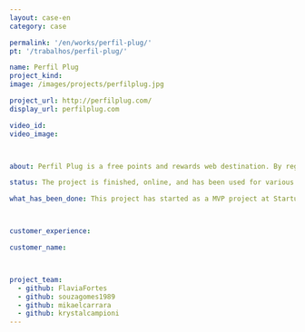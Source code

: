 ```yaml
---
layout: case-en
category: case

permalink: '/en/works/perfil-plug/'
pt: '/trabalhos/perfil-plug/'

name: Perfil Plug
project_kind:
image: /images/projects/perfilplug.jpg

project_url: http://perfilplug.com/
display_url: perfilplug.com

video_id:
video_image:



about: Perfil Plug is a free points and rewards web destination. By registering, users win virtual currency that can be redeemed across popular local retailers.

status: The project is finished, online, and has been used for various users.

what_has_been_done: This project has started as a MVP project at Startup:DEV, and then continued development on HE:Help, so now it's finished. It's a good example of someone who launched his idea and chose to continue with us.



customer_experience:

customer_name:



project_team:
  - github: FlaviaFortes
  - github: souzagomes1989
  - github: mikaelcarrara
  - github: krystalcampioni
---
```

